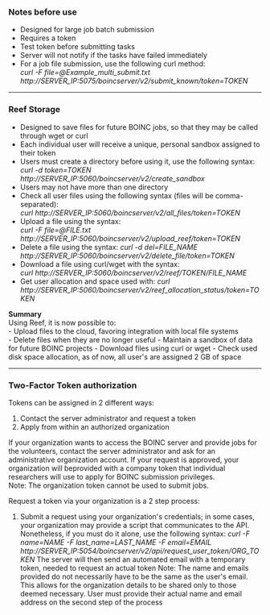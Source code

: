 ### Notes before use

* Designed for large job batch submission
* Requires a token
* Test token before submitting tasks
* Server will not notify if the tasks have failed immediately
* For a job file submission, use the following curl method:  
	*curl -F file=@Example_multi_submit.txt http://SERVER_IP:5075/boincserver/v2/submit_known/token=TOKEN*  

----

### Reef Storage


* Designed to save files for future BOINC jobs, so that they may be called through wget or curl  
* Each individual user will receive a unique, personal sandbox assigned to their token  
* Users must create a directory before using it, use the following syntax:  
	*curl -d token=TOKEN  http://SERVER_IP:5060/boincserver/v2/create_sandbox*  
* Users may not have more than one directory
* Check all user files using the following syntax (files will be comma-separated):  
	*curl http://SERVER_IP:5060/boincserver/v2/all_files/token=TOKEN*
* Upload a file using the syntax:  
	*curl -F file=@FILE.txt http://SERVER_IP:5060/boincserver/v2/upload_reef/token=TOKEN*
* Delete a file using the syntax:
	*curl -d del=FILE_NAME  http://SERVER_IP:5060/boincserver/v2/delete_file/token=TOKEN*
* Download a file using curl/wget with the syntax:  
	*curl http://SERVER_IP:5060/boincserver/v2/reef/TOKEN/FILE_NAME*
* Get user allocation and space used with:
	*curl http://SERVER_IP:5060/boincserver/v2/reef_allocation_status/token=TOKEN*



**Summary**  
Using Reef, it is now possible to:  
	- Upload files to the cloud, favoring integration with local file systems  
	- Delete files when they are no longer useful
	- Maintain a sandbox of data for future BOINC projects
	- Download files using curl or wget
	- Check used disk space allocation, as of now, all user's are assigned 2 GB of space

----

### Two-Factor Token authorization  
Tokens can be assigned in 2 different ways:
1. Contact the server administrator and request a token
2. Apply from within an authorized organization  

If your organization wants to access the BOINC server and provide jobs for the volunteers, contact the server administrator and ask for an administrative organization account. If your request is approved, your organization will beprovided with a company token that individual researchers will use to apply for BOINC submission privileges.  
Note: The organization token cannot be used to submit jobs.  

Request a token via your organization is a 2 step process:
1. Submit a request using your organization's credentials; in some cases, your organization may provide a script that communicates to the API. Nonetheless, if you must do it alone, use the following syntax:
	*curl -F name=NAME -F last_name=LAST_NAME -F email=EMAIL  http://SERVER_IP:5054/boincserver/v2/api/request_user_token/ORG_TOKEN*
The server will then send an automated email with a temporary token, needed to request an actual token
Note: The name and emails provided do not necessarily have to be the same as the user's email. This allows for the organization details to be shared only to those deemed necessary. User must provide their actual name and email address on the second step of the process
